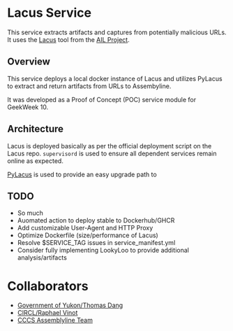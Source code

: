 # Lacus Service

This service extracts artifacts and captures from potentially malicious URLs.
It uses the [Lacus](https://github.com/ail-project/lacus) tool from the [AIL Project](https://www.ail-project.org/).

## Overview

This service deploys a local docker instance of Lacus and utilizes PyLacus to extract and return artifacts from URLs to
Assembyline.

It was developed as a Proof of Concept (POC) service module for GeekWeek 10.

## Architecture
Lacus is deployed basically as per the official deployment script on the Lacus repo. `supervisord` is used to ensure
all dependent services remain online as expected.

[PyLacus](https://github.com/ail-project/PyLacus) is used to provide an easy upgrade path to

## TODO

- So much
- Auomated action to deploy stable to Dockerhub/GHCR
- Add customizable User-Agent and HTTP Proxy
- Optimize Dockerfile (size/performance of Lacus)
- Resolve $SERVICE_TAG issues in service_manifest.yml
- Consider fully implementing LookyLoo to provide additional analysis/artifacts

# Collaborators

- [Government of Yukon/Thomas Dang](https://github.com/litobro)
- [CIRCL/Raphael Vinot](https://github.com/Rafiot)
- [CCCS Assemblyline Team](https://github.com/cybercentrecanada)